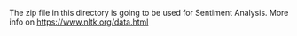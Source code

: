 The zip file in this directory is going to be used for Sentiment Analysis.
More info on https://www.nltk.org/data.html